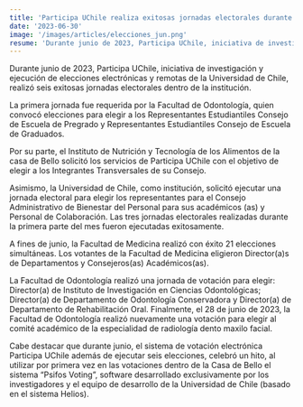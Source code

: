 ```yaml
---
title: 'Participa UChile realiza exitosas jornadas electorales durante junio'
date: '2023-06-30'
image: '/images/articles/elecciones_jun.png'
resume: 'Durante junio de 2023, Participa UChile, iniciativa de investigación y ejecución de elecciones electrónicas y remotas de la Universidad de Chile, realizó seis exitosas jornadas electorales dentro de la institución. '
---
```

Durante junio de 2023, Participa UChile, iniciativa de investigación y ejecución de elecciones electrónicas y remotas de la Universidad de Chile, realizó seis exitosas jornadas electorales dentro de la institución. 

La primera jornada fue requerida por la  Facultad de Odontología, quien convocó elecciones para elegir a los Representantes Estudiantiles Consejo de Escuela de Pregrado y Representantes Estudiantiles Consejo de Escuela de Graduados.

Por su parte, el Instituto de Nutrición y Tecnología de los Alimentos de la casa de Bello solicitó los servicios de Participa UChile con el objetivo de elegir a los Integrantes Transversales de su Consejo.

Asimismo, la Universidad de Chile, como institución, solicitó ejecutar una jornada electoral para elegir los representantes para el Consejo Administrativo de Bienestar del Personal para sus académicos (as) y Personal de Colaboración. Las tres jornadas electorales realizadas durante la primera parte del mes fueron ejecutadas exitosamente.

A fines de junio, la Facultad de Medicina realizó con éxito 21 elecciones simultáneas. Los votantes de la Facultad de Medicina eligieron Director(a)s de Departamentos y Consejeros(as) Académicos(as). 

La  Facultad de Odontología realizó una jornada de votación para elegir: Director(a) de Instituto de Investigación en Ciencias Odontológicas; Director(a) de Departamento de Odontología Conservadora y Director(a) de Departamento de Rehabilitación Oral. Finalmente, el 28 de junio de 2023, la  Facultad de Odontología realizó nuevamente una votación para elegir al comité académico de la especialidad de radiología dento maxilo facial.

Cabe destacar que durante junio, el sistema de votación electrónica Participa UChile además de ejecutar seis elecciones, celebró un hito, al utilizar por primera vez en las votaciones dentro de la Casa de Bello el sistema “Psifos Voting”, software desarrollado exclusivamente por los investigadores y el equipo de desarrollo de la Universidad de Chile (basado en el sistema Helios).
